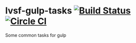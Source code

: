 # lvsf-gulp-tasks [![Build Status](https://travis-ci.org/LiveSafe/lvsf-gulp-tasks.svg?branch=master)](https://travis-ci.org/LiveSafe/lvsf-gulp-tasks) [![Circle CI](https://circleci.com/gh/LiveSafe/lvsf-gulp-tasks.svg?style=shield)](https://circleci.com/gh/LiveSafe/lvsf-gulp-tasks)

Some common tasks for gulp
